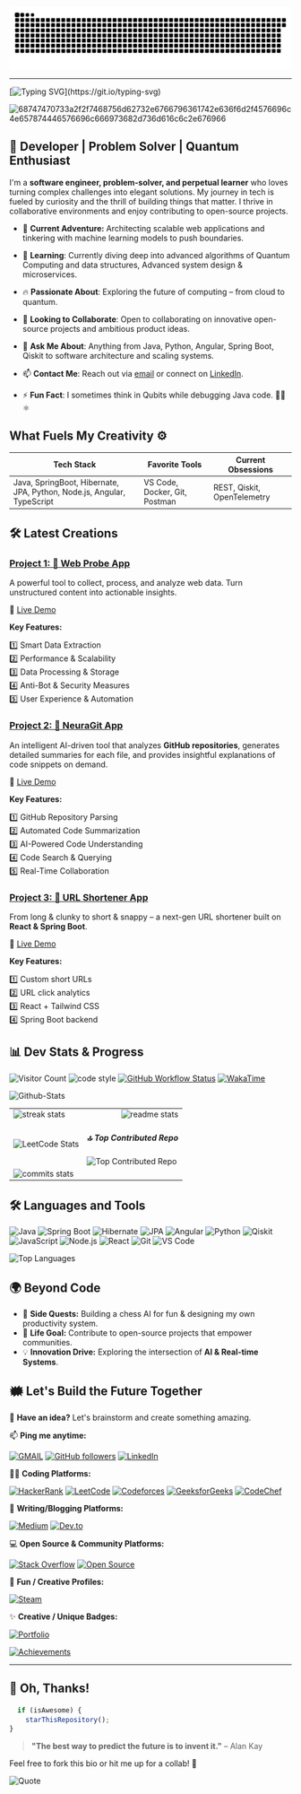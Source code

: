 [//]: # (# Welcome to My Digital Playground! 🚀)

![github-contribution-grid-snake](https://github.com/ImperviousDeveloper/ImperviousDeveloper/blob/output/github-contribution-grid-snake.svg)

---

[//]: # ([![Typing SVG]&#40;https://readme-typing-svg.demolab.com?font=Fira+Code&pause=5&color=6A5ACD&width=720&lines=Hi,+I'm+Rajan+Sharma.;I+am+currently+working+as+a+Full-Stack+Developer&#41;]&#40;https://git.io/typing-svg&#41;)

[![Typing SVG](https://readme-typing-svg.demolab.com?font=Fira%20Code&pause=5&color=6A5ACD&width=720&lines=Hi,+I'm+Rajan+Sharma.;A+curious+software+engineer+and+tinkerer+at+heart.)](https://git.io/typing-svg)


![68747470733a2f2f7468756d62732e6766796361742e636f6d2f4576696c4e657874446576696c666973682d736d616c6c2e676966](https://user-images.githubusercontent.com/89845641/220167426-0c5f630e-6d56-4617-9775-71c2bd025b4f.gif)

<!-- ## 👋 Hey, I’m Rajan – aka iAmRajan 🧑‍💻 -->

<!-- ## Bringing Web solutions to life with creativity, technical excellence, and attention to detail, ensuring security, scalability, and maintainability. -->


## **🚀 Developer | Problem Solver | Quantum Enthusiast**

I'm a **software engineer, problem-solver, and perpetual learner** who loves turning complex challenges into elegant solutions. My journey in tech is fueled by curiosity and the thrill of building things that matter. I thrive in collaborative environments and enjoy contributing to open-source projects.

- 🔭 **Current Adventure:** Architecting scalable web applications and tinkering with machine learning models to push boundaries.

- 🌱 **Learning**: Currently diving deep into advanced algorithms of Quantum Computing and data structures, Advanced system design & microservices.

- 🔥 **Passionate About**: Exploring the future of computing – from cloud to quantum.

- 👯 **Looking to Collaborate**: Open to collaborating on innovative open-source projects and ambitious product ideas.

- 💬 **Ask Me About**: Anything from Java, Python, Angular, Spring Boot, Qiskit to software architecture and scaling systems.

- 📫 **Contact Me**: Reach out via [email](mailto:mr.sharmajeerajan@gmail.com) or connect on [LinkedIn](https://www.linkedin.com/in/rajan-kumar-sharma-709a17229/).

<!-- - ⚡ **Fun Fact**: I'm an avid chess player and enjoy solving complex puzzles in my free time. -->

- ⚡ **Fun Fact**: I sometimes think in Qubits while debugging Java code. 🧑‍💻⚛️


## What Fuels My Creativity ⚙️

| Tech Stack | Favorite Tools | Current Obsessions |
|-----------|----------------|--------------------|
| Java, SpringBoot, Hibernate, JPA, Python, Node.js, Angular, TypeScript | VS Code, Docker, Git, Postman | REST, Qiskit, OpenTelemetry |

## 🛠️ Latest Creations

<!-- ## 🚀 Projects -->

### [Project 1: 🔗 Web Probe App](https://web-probe.vercel.app/)

A powerful tool to collect, process, and analyze web data. Turn unstructured content into actionable insights.

🔗 [Live Demo](https://web-probe.vercel.app/)

**Key Features:**

1️⃣ Smart Data Extraction  
2️⃣ Performance & Scalability  
3️⃣ Data Processing & Storage  
4️⃣ Anti-Bot & Security Measures  
5️⃣ User Experience & Automation

### [Project 2: 🔗 NeuraGit App](https://neura-git.vercel.app/)

An intelligent AI-driven tool that analyzes **GitHub repositories**, generates detailed summaries for each file, and provides insightful explanations of code snippets on demand.

🔗 [Live Demo](https://neura-git.vercel.app/)

**Key Features:**

1️⃣ GitHub Repository Parsing  
2️⃣ Automated Code Summarization  
3️⃣ AI-Powered Code Understanding  
4️⃣ Code Search & Querying  
5️⃣ Real-Time Collaboration


### [Project 3: 🔗 URL Shortener App](https://github.com/ImperviousDeveloper/url-shortner-react)

<!-- An efficient and modern URL Shortener application built with **React + Spring Boot**. -->
From long & clunky to short & snappy – a next-gen URL shortener built on **React & Spring Boot**.

🔗 [Live Demo](https://imperviousdeveloper.github.io/url-shortner-react/)

**Key Features:**

1️⃣ Custom short URLs  
2️⃣ URL click analytics  
3️⃣ React + Tailwind CSS  
4️⃣ Spring Boot backend


<!-- ### [Project 1: Awesome Web App](https://github.com/ImperviousDeveloper/awesome-web-app)
A scalable and responsive web application built with React and Node.js. -->

<!-- ### [Project 2: Machine Learning Model](https://github.com/ImperviousDeveloper/machine-learning-model)
An advanced machine learning model for predictive analysis using Python and TensorFlow. -->

<!-- ### [🚀 Interactive Web Platform](https://github.com/ImperviousDeveloper/awesome-web-app)
**Tech:** React, Node.js, PostgreSQL, GraphQL – Built to scale with real-time features. -->

<!-- ### [🧠 Predictive Analytics Model](https://github.com/ImperviousDeveloper/machine-learning-model)
**Tech:** Python, TensorFlow, Pandas – Harnessing data to drive smart decisions. -->

## 📊 Dev Stats & Progress

![Visitor Count](https://komarev.com/ghpvc/?username=ImperviousDeveloper&color=brightgreen)
![code style](https://img.shields.io/badge/code_style-prettier-ff69b4.svg?style=flat-square)
[![GitHub Workflow Status](https://img.shields.io/github/actions/workflow/status/platane/platane/main.yml?label=action&style=flat-square)](https://github.com/ImperviousDeveloper/ImperviousDeveloper/actions/workflows/snake-eating-contributions.yml)
[![WakaTime](https://wakatime.com/badge/user/c7c20bb1-8e36-467c-be89-0d074ae16240.svg?style=flat-square)](https://wakatime.com/@iAmRajan)


[//]: # (![ImperviousDeveloper's GitHub stats]&#40;https://github-readme-stats.vercel.app/api?username=ImperviousDeveloper&show_icons=true&theme=radical&#41;)

[//]: # (Below code goes to td )
[//]: # (<img src="https://streak-stats.demolab.com?user=ImperviousDeveloper&theme=radical" alt="GitHub Streak" />)

![Github-Stats](http://github-profile-summary-cards.vercel.app/api/cards/profile-details?username=ImperviousDeveloper&theme=solarized)

<table>
  <tr>
    <td >
      <img src="https://github-readme-streak-stats-salesp07.vercel.app/?user=ImperviousDeveloper&count_private=true&theme=react&border_radius=10" alt="streak stats"/>
    </td>
    <td align="right">
      <img src="https://github-readme-stats-salesp07.vercel.app/api?username=ImperviousDeveloper&count_private=true&show_icons=true&theme=react&rank_icon=github&border_radius=10" alt="readme stats" />

[//]: # (      <img src="https://github-readme-stats.vercel.app/api?username=ImperviousDeveloper&&rank_icon=github&show_icons=true&theme=radical" alt="LeetCode Stats" />)

 </td>
  </tr>
<tr>
  <td>

[//]: # (<img src="https://leetcard.jacoblin.cool/ImperviousDeveloper?font=Dancing_Script&theme=dark&border_radius=10" alt="LeetCode Stats" />)
<img src="https://leetcard.jacoblin.cool/SharmaRajan?font=Dancing_Script&theme=dark&border_radius=10" alt="LeetCode Stats" />
</td>
<td>
<h5>🔝 Top Contributed Repo</h5>
<img src="https://github-contributor-stats.vercel.app/api?username=ImperviousDeveloper&limit=5&theme=react&combine_all_yearly_contributions=true&border_radius=10" alt="Top Contributed Repo" />
</td>
</tr>
<tr>
<td>
<img src="http://github-profile-summary-cards.vercel.app/api/cards/productive-time?username=ImperviousDeveloper&theme=solarized&utcOffset=8" alt="commits stats" />
</td>
</tr>
</table>


[//]: # (![GitHub Activity Graph]&#40;https://github-readme-activity-graph.vercel.app/graph?username=ImperviousDeveloper&theme=react-dark&#41;)

[//]: # (![Top-Lang-Repo]&#40;http://github-profile-summary-cards.vercel.app/api/cards/repos-per-language?username=ImperviousDeveloper&theme=react&#41;)

[//]: # (![Top-Lang-Commit]&#40;http://github-profile-summary-cards.vercel.app/api/cards/most-commit-language?username=ImperviousDeveloper&theme=react&#41;)

[//]: # (![Last-Year-Stats]&#40;http://github-profile-summary-cards.vercel.app/api/cards/stats?username=ImperviousDeveloper&theme=react&#41;)


## 🛠️ Languages and Tools

![Java](https://img.shields.io/badge/-Java-black?style=flat-square&logo=java)
![Spring Boot](https://img.shields.io/badge/-Spring%20Boot-black?style=flat-square&logo=springboot)
![Hibernate](https://img.shields.io/badge/-Hibernate-black?style=flat-square&logo=hibernate)
![JPA](https://img.shields.io/badge/-JPA-black?style=flat-square&logo=oracle)
![Angular](https://img.shields.io/badge/-Angular-black?style=flat-square&logo=angular)
![Python](https://img.shields.io/badge/-Python-black?style=flat-square&logo=python)
![Qiskit](https://img.shields.io/badge/-Qiskit-black?style=flat-square&logo=ibm)
![JavaScript](https://img.shields.io/badge/-JavaScript-black?style=flat-square&logo=javascript)
![Node.js](https://img.shields.io/badge/-Node.js-black?style=flat-square&logo=node.js)
![React](https://img.shields.io/badge/-React-black?style=flat-square&logo=react)
![Git](https://img.shields.io/badge/-Git-black?style=flat-square&logo=git)
![VS Code](https://img.shields.io/badge/-VS%20Code-black?style=flat-square&logo=visual-studio-code)

![Top Languages](https://github-readme-stats.vercel.app/api/top-langs/?username=ImperviousDeveloper&layout=compact&theme=tokyonight)

## 🌍 Beyond Code

- 🧩 **Side Quests:** Building a chess AI for fun & designing my own productivity system.
- 🎯 **Life Goal:** Contribute to open-source projects that empower communities.
- 💡 **Innovation Drive:** Exploring the intersection of **AI & Real-time Systems**.

<!-- ## 🗺️  Let's Build the Future Together -->
## 🗰️ Let's Build the Future Together

💬 **Have an idea?** Let's brainstorm and create something amazing.

📫 **Ping me anytime:** 

[![GMAIL](https://img.shields.io/static/v1.svg?label=send&message=anyQuery&color=red&logo=gmail&style=social)](mailto:mr.sharmajeerajan@gmail.com)
[![GitHub followers](https://img.shields.io/github/followers/ImperviousDeveloper?label=Follow&style=social)](https://github.com/ImperviousDeveloper)
[![LinkedIn](https://img.shields.io/badge/LinkedIn-Connect-blue?style=social&logo=linkedin)](https://www.linkedin.com/in/rajan-kumar-sharma-709a17229/)

🧑‍💻 **Coding Platforms:**

[![HackerRank](https://img.shields.io/badge/HackerRank-Profile-success?style=flat&logo=hackerrank)](https://www.hackerrank.com/mr_sharmajeeraj1)
[![LeetCode](https://img.shields.io/badge/LeetCode-Profile-orange?style=flat&logo=leetcode)](https://leetcode.com/SharmaRajan/)
[![Codeforces](https://img.shields.io/badge/Codeforces-Profile-blue?style=flat&logo=codeforces)](https://codeforces.com/profile/SharmaRajan)
[![GeeksforGeeks](https://img.shields.io/badge/GeeksforGeeks-Profile-darkgreen?style=flat&logo=geeksforgeeks)](https://www.geeksforgeeks.org/user/mrsharmajeerajan/)
[![CodeChef](https://img.shields.io/badge/CodeChef-Profile-brown?style=flat&logo=codechef)](https://www.codechef.com/users/impervious_dev)

📝 **Writing/Blogging Platforms:**

[![Medium](https://img.shields.io/badge/Medium-Read-black?style=flat&logo=medium)](https://medium.com/@mr.sharmajeerajan)
[![Dev.to](https://img.shields.io/badge/Dev.to-Profile-black?style=flat&logo=dev.to)](https://dev.to/iamrajan)

💻 **Open Source & Community Platforms:**

[![Stack Overflow](https://img.shields.io/badge/StackOverflow-Profile-FE7A16?style=flat&logo=stackoverflow)](https://stackoverflow.com/users/23333461/rajan-kumar-sharma)
[![Open Source](https://img.shields.io/badge/Open%20Source-Contributions-blue?style=flat&logo=github)](https://github.com/ImperviousDeveloper)

🎵 **Fun / Creative Profiles:**

<!-- [![Spotify](https://img.shields.io/badge/Spotify-Listen%20Now-1DB954?style=flat&logo=spotify)](https://open.spotify.com/user/your_spotify_username) -->
[![Steam](https://img.shields.io/badge/Steam-Profile-000?style=flat&logo=steam)](https://steamcommunity.com/profiles/76561199663028234/home)
<!-- [![YouTube](https://img.shields.io/badge/YouTube-Channel-red?style=flat&logo=youtube)](https://www.youtube.com/channel/your_channel_id) -->

✨ **Creative / Unique Badges:**

[![Portfolio](https://img.shields.io/badge/Portfolio-Visit-blueviolet?style=flat&logo=webflow)](https://sharmarajan.github.io/portfolio-app/)
<!-- [![Qiskit](https://img.shields.io/badge/Qiskit-Explorer-6929C4?style=flat&logo=ibm-quantum)](https://quantum-computing.ibm.com/users/iamrajansharma007@gmail.com) -->
<!-- [![Qiskit](https://img.shields.io/badge/Qiskit-Explorer-6929C4?style=flat&logo=ibm-quantum)](https://quantum.ibm.com/jobs/cy537qecw2k0008jsa9g) -->
[![Achievements](https://img.shields.io/badge/Achievements-Unlocked-yellow?style=flat&logo=star)](https://www.linkedin.com/in/rajan-kumar-sharma-709a17229/details/skills/)

---

[//]: # (### 🔝 Top Contributed Repo)
[//]: # (![]&#40;https://github-contributor-stats.vercel.app/api?username=ImperviousDeveloper&limit=5&theme=flat&combine_all_yearly_contributions=true&#41;)

## 🌟 Oh, Thanks!

```javascript
  if (isAwesome) {
    starThisRepository();
}
```

> **"The best way to predict the future is to invent it."** – Alan Kay

Feel free to fork this bio or hit me up for a collab! 🚀

![Quote](https://quotes-github-readme.vercel.app/api?type=horizontal&theme=radical)
